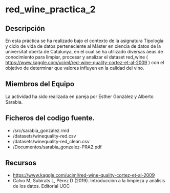 # red_wine_practica_2


## Descripción

En esta práctica se ha realizado bajo el contexto de la asignatura Tipología y ciclo de vida de datos perteneciente al Máster en ciencia de datos de la universitat oberta de Catalunya, en el cual se ha utilizado diversas áeas de conocimiento  para limpiar, procesar y analizar el dataset red_wine ( https://www.kaggle.com/uciml/red-wine-quality-cortez-et-al-2009 ) con el objetivo de determinar que valores influyen en la calidad del vino.


## Miembros del Equipo
La actividad ha sido realizada en pareja por Esther González y Alberto Sarabia.


## Ficheros del codigo fuente.

* /src/sarabia_gonzalez.rmd
* /datasets/winequality-red.csv
* /datasets/winequality-red_clean.csv
* /Documentos/sarabia_gonzalez-PRA2.pdf

## Recursos

 * https://www.kaggle.com/uciml/red-wine-quality-cortez-et-al-2009
 * Calvo M, Subirats L, Pérez D (2019). Introducción a la limpieza y análisis de los datos. Editorial UOC
